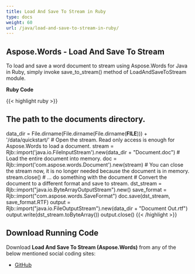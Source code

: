 ```yaml
---
title: Load And Save To Stream in Ruby
type: docs
weight: 60
url: /java/load-and-save-to-stream-in-ruby/
---
```


## **Aspose.Words - Load And Save To Stream**

To load and save a word document to stream using Aspose.Words for Java in Ruby, simply invoke save_to_stream() method of LoadAndSaveToStream module.

**Ruby Code**

{{< highlight ruby >}}

## The path to the documents directory.

data_dir = File.dirname(File.dirname(File.dirname(__FILE__))) + '/data/quickstart/'
\# Open the stream. Read only access is enough for Aspose.Words to load a document.
stream = Rjb::import('java.io.FileInputStream').new(data_dir + "Document.doc")
\# Load the entire document into memory.
doc = Rjb::import('com.aspose.words.Document').new(stream)
\# You can close the stream now, it is no longer needed because the document is in memory.
stream.close()
\# ... do something with the document
\# Convert the document to a different format and save to stream.
dst_stream = Rjb::import("java.io.ByteArrayOutputStream").new()
save_format = Rjb::import("com.aspose.words.SaveFormat")
doc.save(dst_stream, save_format.RTF)
output = Rjb::import("java.io.FileOutputStream").new(data_dir + "Document Out.rtf")
output.write(dst_stream.toByteArray())
output.close()
{{< /highlight >}}

## **Download Running Code**

Download **Load And Save To Stream (Aspose.Words)** from any of the below mentioned social coding sites:

- [GitHub](https://github.com/aspose-words/Aspose.Words-for-Java/blob/master/Plugins/Aspose_Words_Java_for_Ruby/lib/asposewordsjavaforruby/loadandsavetostream.rb)
